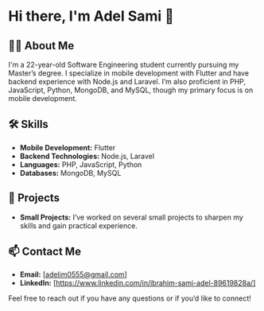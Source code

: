 # Hi there, I'm Adel Sami 👋

## 👨‍💻 About Me
I'm a 22-year-old Software Engineering student currently pursuing my Master’s degree. I specialize in mobile development with Flutter and have backend experience with Node.js and Laravel. I’m also proficient in PHP, JavaScript, Python, MongoDB, and MySQL, though my primary focus is on mobile development.

## 🛠️ Skills
- **Mobile Development:** Flutter
- **Backend Technologies:** Node.js, Laravel
- **Languages:** PHP, JavaScript, Python
- **Databases:** MongoDB, MySQL

## 🌟 Projects
- **Small Projects:** I’ve worked on several small projects to sharpen my skills and gain practical experience.

## 📫 Contact Me
- **Email:** [adelim0555@gmail.com]
- **LinkedIn:** [https://www.linkedin.com/in/ibrahim-sami-adel-89619828a/]

Feel free to reach out if you have any questions or if you’d like to connect!

